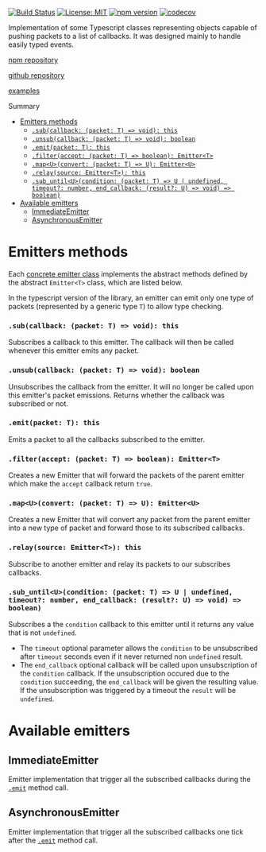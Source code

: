 [![Build Status](https://travis-ci.com/Stratus51/typescript_emitter.svg?branch=master)](https://travis-ci.com/Stratus51/typescript_emitter)
[![License: MIT](https://img.shields.io/badge/License-MIT-yellow.svg)](https://opensource.org/licenses/MIT)
[![npm version](https://badge.fury.io/js/%40stratus51%2Femitter.svg)](https://badge.fury.io/js/%40stratus51%2Femitter)
[![codecov](https://codecov.io/gh/Stratus51/typescript_emitter/branch/master/graph/badge.svg)](https://codecov.io/gh/Stratus51/typescript_emitter)

Implementation of some Typescript classes representing objects capable of pushing packets to a list of callbacks.
It was designed mainly to handle easily typed events.

[npm repository](https://www.npmjs.com/package/@stratus51/emitter)

[github repository](https://github.com/Stratus51/typescript_emitter)

[examples](https://github.com/Stratus51/typescript_emitter/tree/master/examples)

Summary
- [Emitters methods](#EmitterMethods)
    - [`.sub(callback: (packet: T) => void): this`](#sub)
    - [`.unsub(callback: (packet: T) => void): boolean`](#unsub)
    - [`.emit(packet: T): this`](#emit)
    - [`.filter(accept: (packet: T) => boolean): Emitter<T>`](#filter)
    - [`.map<U>(convert: (packet: T) => U): Emitter<U>`](#map)
    - [`.relay(source: Emitter<T>): this`](#relay)
    - [`.sub_until<U>(condition: (packet: T) => U | undefined, timeout?: number, end_callback: (result?: U) => void) => boolean)`](#sub_until)
- [Available emitters](#Emitters)
    - [ImmediateEmitter](#ImmediateEmitter)
    - [AsynchronousEmitter](#AsynchronousEmitter)

<a name=EmitterMethods>Emitters methods</a>
===============================================================================
Each [concrete emitter class](#Emitters) implements the abstract methods
defined by the abstract `Emitter<T>` class, which are listed below.

In the typescript version of the library, an emitter can emit only one type of
packets (represented by a generic type `T`) to allow type checking.

### <a name=sub>`.sub(callback: (packet: T) => void): this`</a>
Subscribes a callback to this emitter. The callback will then be called
whenever this emitter emits any packet.

### <a name=unsub>`.unsub(callback: (packet: T) => void): boolean`</a>
Unsubscribes the callback from the emitter. It will no longer be called upon
this emitter's packet emissions.
Returns whether the callback was subscribed or not.

### <a name=emit>`.emit(packet: T): this`</a>
Emits a packet to all the callbacks subscribed to the emitter.

### <a name=filter>`.filter(accept: (packet: T) => boolean): Emitter<T>`</a>
Creates a new Emitter that will forward the packets of the parent emitter which
make the `accept` callback return `true`.

### <a name=map>`.map<U>(convert: (packet: T) => U): Emitter<U>`</a>
Creates a new Emitter that will convert any packet from the parent emitter into
a new type of packet and forward those to its subscribed callbacks.

### <a name=relay>`.relay(source: Emitter<T>): this`</a>
Subscribe to another emitter and relay its packets to our subscribes callbacks.

### <a name=sub_until>`.sub_until<U>(condition: (packet: T) => U | undefined, timeout?: number, end_callback: (result?: U) => void) => boolean)`
Subscribes a the `condition` callback to this emitter until it returns any
value that is not `undefined`.
- The `timeout` optional parameter allows the `condition` to be unsubscribed
after `timeout` seconds even if it never returned non `undefined` result.
- The `end_callback` optional callback will be called upon unsubscription of
the `condition` callback. If the unsubscription occured due to the `condition`
succeeding, the `end_callback` will be given the resulting value. If the
unsubscription was triggered by a timeout the `result` will be `undefined`.

<a name=Emitters>Available emitters</a>
===============================================================================
<a name=ImmediateEmitter>ImmediateEmitter</a>
-------------------------------------------------------------------------------
Emitter implementation that trigger all the subscribed callbacks during the
[`.emit`](#emit) method call.

<a name=AsynchronousEmitter>AsynchronousEmitter</a>
-------------------------------------------------------------------------------
Emitter implementation that trigger all the subscribed callbacks one tick after
the [`.emit`](#emit) method call.
